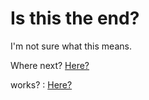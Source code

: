 # Is this the end?

I'm not sure what this means.

Where next? [Here?](https://richardpatterson.github.io/blog/_posts/2022-07-04-if.html)

works?  : [Here?](https://richardpatterson.github.io/blog/posts/2022-02-02-works.html)
